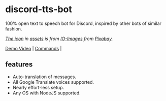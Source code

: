 # discord-tts-bot
100% open text to speech bot for Discord, inspired by other bots of similar fashion.

*[The icon](https://pixabay.com/vectors/microphone-audio-micro-recording-2104091/) in [assets](assets/pfp.png) is from [IO-Images](https://pixabay.com/users/io-images-1096650/) from [Pixabay](https://pixabay.com/).*

[Demo Video](https://www.youtube.com/watch?v=WzdQZB3M-Gk) | [Commands](/docs/README.md#commands) | 

## features 
- Auto-translation of messages.
- All Google Translate voices supported.
- Nearly effort-less setup.
- Any OS with NodeJS supported.